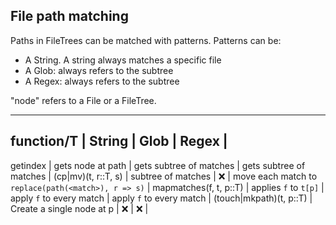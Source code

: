 ## File path matching

Paths in FileTrees can be matched with patterns. Patterns can be:
- A String. A string always matches a specific file
- A Glob: always refers to the subtree
- A Regex: always refers to the subtree

"node" refers to a File or a FileTree.

-------------------------------------------------------------------------------------------------------
function/T              | String                | Glob                     | Regex                     |
-------------------------------------------------------------------------------------------------------
getindex                | gets node at path     | gets subtree of matches  | gets subtree of matches   |
(cp|mv)(t, r::T, s)     | subtree of matches    | ❌                       | move each match to `replace(path(<match>), r => s)`                       |
mapmatches(f, t, p::T)  | applies `f` to `t[p]` | apply `f` to every match | apply `f` to every match  |
(touch|mkpath)(t, p::T) | Create a single node at p | ❌                       | ❌                    |
